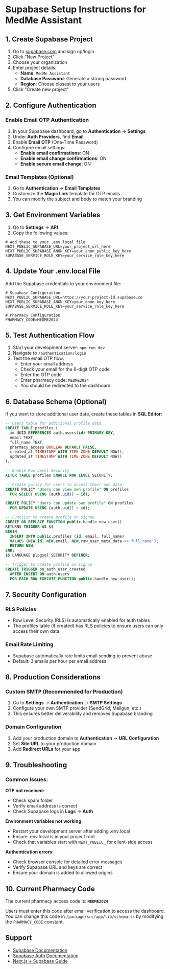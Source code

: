 # Supabase Setup Instructions for MedMe Assistant

## 1. Create Supabase Project

1. Go to [supabase.com](https://supabase.com) and sign up/login
2. Click "New Project"
3. Choose your organization
4. Enter project details:
   - **Name**: `MedMe Assistant`
   - **Database Password**: Generate a strong password
   - **Region**: Choose closest to your users
5. Click "Create new project"

## 2. Configure Authentication

### Enable Email OTP Authentication

1. In your Supabase dashboard, go to **Authentication** → **Settings**
2. Under **Auth Providers**, find **Email**
3. Enable **Email OTP** (One-Time Password)
4. Configure email settings:
   - **Enable email confirmations**: ON
   - **Enable email change confirmations**: ON
   - **Enable secure email change**: ON

### Email Templates (Optional)

1. Go to **Authentication** → **Email Templates**
2. Customize the **Magic Link** template for OTP emails
3. You can modify the subject and body to match your branding

## 3. Get Environment Variables

1. Go to **Settings** → **API**
2. Copy the following values:

```env
# Add these to your .env.local file
NEXT_PUBLIC_SUPABASE_URL=your_project_url_here
NEXT_PUBLIC_SUPABASE_ANON_KEY=your_anon_public_key_here
SUPABASE_SERVICE_ROLE_KEY=your_service_role_key_here
```

## 4. Update Your .env.local File

Add the Supabase credentials to your environment file:

```env
# Supabase Configuration
NEXT_PUBLIC_SUPABASE_URL=https://your-project-id.supabase.co
NEXT_PUBLIC_SUPABASE_ANON_KEY=your_anon_key_here
SUPABASE_SERVICE_ROLE_KEY=your_service_role_key_here

# Pharmacy Configuration
PHARMACY_CODE=MEDME2024
```

## 5. Test Authentication Flow

1. Start your development server: `npm run dev`
2. Navigate to `/authentication/login`
3. Test the email OTP flow:
   - Enter your email address
   - Check your email for the 6-digit OTP code
   - Enter the OTP code
   - Enter pharmacy code: `MEDME2024`
   - You should be redirected to the dashboard

## 6. Database Schema (Optional)

If you want to store additional user data, create these tables in **SQL Editor**:

```sql
-- Users table for additional profile data
CREATE TABLE profiles (
  id UUID REFERENCES auth.users(id) PRIMARY KEY,
  email TEXT,
  full_name TEXT,
  pharmacy_access BOOLEAN DEFAULT FALSE,
  created_at TIMESTAMP WITH TIME ZONE DEFAULT NOW(),
  updated_at TIMESTAMP WITH TIME ZONE DEFAULT NOW()
);

-- Enable Row Level Security
ALTER TABLE profiles ENABLE ROW LEVEL SECURITY;

-- Create policy for users to access their own data
CREATE POLICY "Users can view own profile" ON profiles
  FOR SELECT USING (auth.uid() = id);

CREATE POLICY "Users can update own profile" ON profiles
  FOR UPDATE USING (auth.uid() = id);

-- Function to create profile on signup
CREATE OR REPLACE FUNCTION public.handle_new_user()
RETURNS TRIGGER AS $$
BEGIN
  INSERT INTO public.profiles (id, email, full_name)
  VALUES (NEW.id, NEW.email, NEW.raw_user_meta_data->>'full_name');
  RETURN NEW;
END;
$$ LANGUAGE plpgsql SECURITY DEFINER;

-- Trigger to create profile on signup
CREATE TRIGGER on_auth_user_created
  AFTER INSERT ON auth.users
  FOR EACH ROW EXECUTE FUNCTION public.handle_new_user();
```

## 7. Security Configuration

### RLS Policies
- Row Level Security (RLS) is automatically enabled for auth tables
- The profiles table (if created) has RLS policies to ensure users can only access their own data

### Email Rate Limiting
- Supabase automatically rate limits email sending to prevent abuse
- Default: 3 emails per hour per email address

## 8. Production Considerations

### Custom SMTP (Recommended for Production)
1. Go to **Settings** → **Authentication** → **SMTP Settings**
2. Configure your own SMTP provider (SendGrid, Mailgun, etc.)
3. This ensures better deliverability and removes Supabase branding

### Domain Configuration
1. Add your production domain to **Authentication** → **URL Configuration**
2. Set **Site URL** to your production domain
3. Add **Redirect URLs** for your app

## 9. Troubleshooting

### Common Issues:

**OTP not received:**
- Check spam folder
- Verify email address is correct
- Check Supabase logs in **Logs** → **Auth**

**Environment variables not working:**
- Restart your development server after adding .env.local
- Ensure .env.local is in your project root
- Check that variables start with `NEXT_PUBLIC_` for client-side access

**Authentication errors:**
- Check browser console for detailed error messages
- Verify Supabase URL and keys are correct
- Ensure your domain is added to allowed origins

## 10. Current Pharmacy Code

The current pharmacy access code is: **`MEDME2024`**

Users must enter this code after email verification to access the dashboard. You can change this code in `/package/src/app/lib/schema.ts` by modifying the `PHARMACY_CODE` constant.

## Support

- [Supabase Documentation](https://supabase.com/docs)
- [Supabase Auth Documentation](https://supabase.com/docs/guides/auth)
- [Next.js + Supabase Guide](https://supabase.com/docs/guides/getting-started/quickstarts/nextjs)
